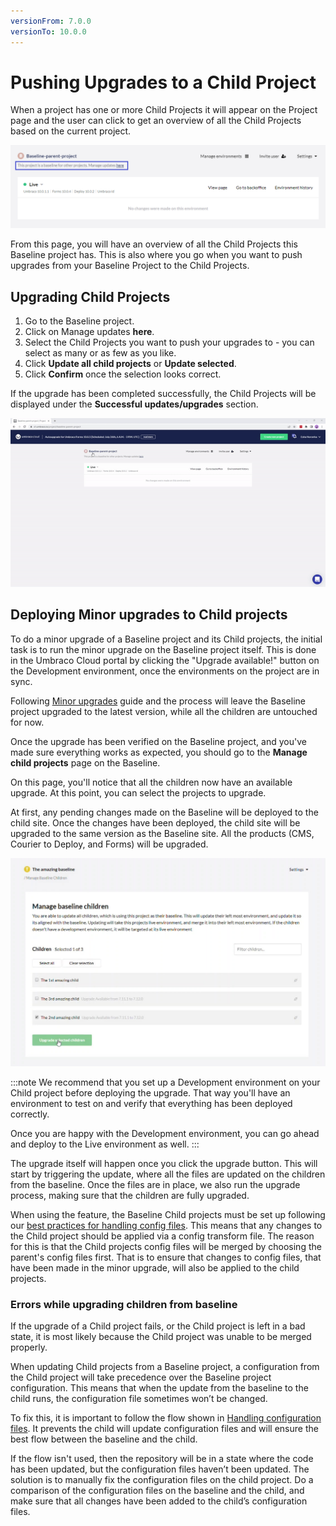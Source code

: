```yaml
---
versionFrom: 7.0.0
versionTo: 10.0.0
---
```


# Pushing Upgrades to a Child Project

When a project has one or more Child Projects it will appear on the Project page and the user can click to get an overview of all the Child Projects based on the current project.

![Manage Baseline Children](images/mange-updates-here_v10.png)

From this page, you will have an overview of all the Child Projects this Baseline project has. This is also where you go when you want to push upgrades from your Baseline Project to the Child Projects.

## Upgrading Child Projects

1. Go to the Baseline project.
2. Click on Manage updates **here**.
3. Select the Child Projects you want to push your upgrades to - you can select as many or as few as you like.
4. Click **Update all child projects** or **Update selected**.
5. Click **Confirm** once the selection looks correct.

If the upgrade has been completed successfully, the Child Projects will be displayed under the **Successful updates/upgrades** section.

![Upgrade Child Projects](images/manage-baseline-children_v10.gif)

## Deploying Minor upgrades to Child projects

To do a minor upgrade of a Baseline project and its Child projects, the initial task is to run the minor upgrade on the Baseline project itself. This is done in the Umbraco Cloud portal by clicking the "Upgrade available!" button on the Development environment, once the environments on the project are in sync.

Following [Minor upgrades](../../Upgrades/minor-upgrades.md) guide and the process will leave the Baseline project upgraded to the latest version, while all the children are untouched for now.

Once the upgrade has been verified on the Baseline project, and you've made sure everything works as expected, you should go to the **Manage child projects** page on the Baseline.

On this page, you'll notice that all the children now have an available upgrade. At this point, you can select the projects to upgrade.

At first, any pending changes made on the Baseline will be deployed to the child site. Once the changes have been deployed, the child site will be upgraded to the same version as the Baseline site. All the products (CMS, Courier to Deploy, and Forms) will be upgraded.

![Minor upgrade labels](images/minor-upgrades.png)

:::note
We recommend that you set up a Development environment on your Child project before deploying the upgrade. That way you'll have an environment to test on and verify that everything has been deployed correctly.

Once you are happy with the Development environment, you can go ahead and deploy to the Live environment as well.
:::

The upgrade itself will happen once you click the upgrade button. This will start by triggering the update, where all the files are updated on the children from the baseline. Once the files are in place, we also run the upgrade process, making sure that the children are fully upgraded.

When using the feature, the Baseline Child projects must be set up following our [best practices for handling config files](configuration-files.md). This means that any changes to the Child project should be applied via a config transform file. The reason for this is that the Child projects config files will be merged by choosing the parent's config files first. That is to ensure that changes to config files, that have been made in the minor upgrade, will also be applied to the child projects.

### Errors while upgrading children from baseline

If the upgrade of a Child project fails, or the Child project is left in a bad state, it is most likely because the Child project was unable to be merged properly.

When updating Child projects from a Baseline project, a configuration from the Child project will take precedence over the Baseline project configuration. This means that when the update from the baseline to the child runs, the configuration file sometimes won’t be changed.

To fix this, it is important to follow the flow shown in [Handling configuration files](Configuration-files.md). It prevents the child will update configuration files and will ensure the best flow between the baseline and the child.

If the flow isn't used, then the repository will be in a state where the code has been updated, but the configuration files haven’t been updated. The solution is to manually fix the configuration files on the child project. Do a comparison of the configuration files on the baseline and the child, and make sure that all changes have been added to the child’s configuration files.
